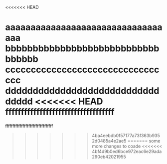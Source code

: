 <<<<<<< HEAD

aaaaaaaaaaaaaaaaaaaaaaaaaaaaaaaaaa
bbbbbbbbbbbbbbbbbbbbbbbbbbbbbbbbbb		
ccccccccccccccccccccccccccccccccc
ddddddddddddddddddddddddddddddddd
<<<<<<< HEAD
fffffffffffffffffffffffffffffffffff
=======
fffffffffffffffffffffffffffffffff

>>>>>>> 4ba4eebdb0f57177a73f363b9352d0485a4e2ae5
=======
some more changes to coade
<<<<<<< 4bf4d9b0ed6bce972eac6e29ada290eb42021955
